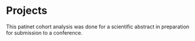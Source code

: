 # Projects

This patinet cohort analysis was done for a scientific abstract in preparation for submission to a conference. 
